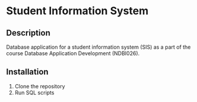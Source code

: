 # Student Information System

## Description
Database application for a student information system (SIS) as a part of the course Database Application Development (NDBI026).

## Installation
1. Clone the repository
2. Run SQL scripts
